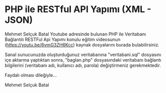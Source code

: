 # PHP ile RESTful API Yapımı (XML - JSON)

Mehmet Selçuk Batal Youtube adresinde bulunan PHP ile Veritabanı Bağlantılı RESTFul Api Yapımı konulu eğitim videosunun (https://youtu.be/6vmG3ZH6Kcc) kaynak dosyalarını burada bulabilirsiniz.

Sanal sunucunuzda oluşturduğunuz veritabanına "veritabani.sql" dosyasını içe aktarma yaptıktan sonra, "baglan.php" dosyasındaki veritabanı bağlantı bilgilerini (veritabanı adı, kullanıcı adı, parola) değiştirmeniz gerekmektedir.

Faydalı olması dileğiyle...

Mehmet Selçuk Batal
